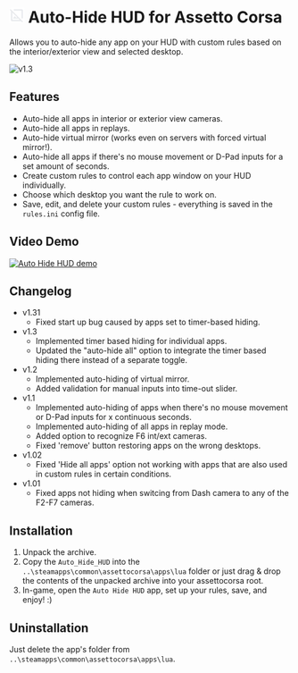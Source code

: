 # <img src="icon.png" width="27"> Auto-Hide HUD for Assetto Corsa
Allows you to auto-hide any app on your HUD with custom rules based on the interior/exterior view and selected desktop.

![v1.3](https://github.com/user-attachments/assets/48fd9c41-47ad-4102-902c-e20012da4faa)

## Features
- Auto-hide all apps in interior or exterior view cameras.
- Auto-hide all apps in replays.
- Auto-hide virtual mirror (works even on servers with forced virtual mirror!).
- Auto-hide all apps if there's no mouse movement or D-Pad inputs for a set amount of seconds.
- Create custom rules to control each app window on your HUD individually.
- Choose which desktop you want the rule to work on.
- Save, edit, and delete your custom rules - everything is saved in the `rules.ini` config file.

## Video Demo
[![Auto Hide HUD demo](https://img.youtube.com/vi/-D__XKbmtaQ/0.jpg)](https://youtu.be/-D__XKbmtaQ)

## Changelog
  - v1.31
    - Fixed start up bug caused by apps set to timer-based hiding.
  - v1.3
    - Implemented timer based hiding for individual apps.
    - Updated the "auto-hide all" option to integrate the timer based hiding there instead of a separate toggle.
  - v1.2
    - Implemented auto-hiding of virtual mirror.
    - Added validation for manual inputs into time-out slider.
  - v1.1
    - Implemented auto-hiding of apps when there's no mouse movement or D-Pad inputs for x continuous seconds.
    - Implemented auto-hiding of all apps in replay mode.
    - Added option to recognize F6 int/ext cameras.
    - Fixed 'remove' button restoring apps on the wrong desktops.
  - v1.02
    - Fixed 'Hide all apps' option not working with apps that are also used in custom rules in certain conditions.
  - v1.01
    - Fixed apps not hiding when switcing from Dash camera to any of the F2-F7 cameras.

## Installation
1. Unpack the archive.
2. Copy the `Auto_Hide_HUD` into the `..\steamapps\common\assettocorsa\apps\lua` folder or just drag & drop the contents of the unpacked archive into your assettocorsa root.
3. In-game, open the `Auto Hide HUD` app, set up your rules, save, and enjoy! :)

## Uninstallation
Just delete the app's folder from `..\steamapps\common\assettocorsa\apps\lua`.
